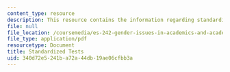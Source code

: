 ```yaml
---
content_type: resource
description: This resource contains the information regarding standardized tests.
file: null
file_location: /coursemedia/es-242-gender-issues-in-academics-and-academia-spring-2004/340d72e5241ba72a44db19ae06cfbb3a_MITES_242S04_ses5.pdf
file_type: application/pdf
resourcetype: Document
title: Standardized Tests
uid: 340d72e5-241b-a72a-44db-19ae06cfbb3a
---
```

